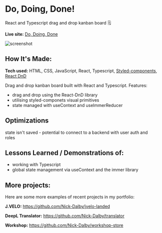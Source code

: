 # Do, Doing, Done!

React and Typescript drag and drop kanban board 🗒️

**Live site:** [Do, Doing, Done](https://do-doing-done.netlify.app/)

![screenshot](https://user-images.githubusercontent.com/99472735/195848991-bedb7454-a6ea-4ba7-b0ba-6e9fd4d76822.jpeg)

## How It's Made:

**Tech used:** HTML, CSS, JavaScript, React, Typescript, [Styled-components](https://styled-components.com/), [React DnD](https://react-dnd.github.io/react-dnd/about)

Drag and drop kanban board built with React and Typescript.
Features:

- drag and drop using the React-DnD library
- utilising styled-componets visual primitives
- state managed with useContext and useImmerReducer

## Optimizations

state isn't saved - potential to connect to a backend with user auth and roles

## Lessons Learned / Demonstrations of:

- working with Typescript
- global state management via useContext and the immer library

## More projects:

Here are some more examples of recent projects in my portfolio:

**J.VELO:** https://github.com/Nick-Dalby/jvelo-landed

**DeepL Translator:** https://github.com/Nick-Dalby/translator

**Workshop:** https://github.com/Nick-Dalby/workshop-store
